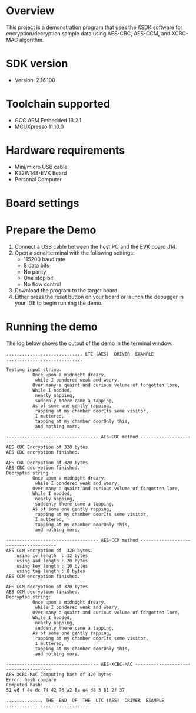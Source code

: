 Overview
========
This project is a demonstration program that uses the KSDK software for encryption/decryption sample
data using AES-CBC, AES-CCM, and XCBC-MAC algorithm.


SDK version
===========
- Version: 2.16.100

Toolchain supported
===================
- GCC ARM Embedded  13.2.1
- MCUXpresso  11.10.0

Hardware requirements
=====================
- Mini/micro USB cable
- K32W148-EVK Board
- Personal Computer

Board settings
==============

Prepare the Demo
================
1.  Connect a USB cable between the host PC and the EVK board J14.
2.  Open a serial terminal with the following settings:
    - 115200 baud rate
    - 8 data bits
    - No parity
    - One stop bit
    - No flow control
3.  Download the program to the target board.
4.  Either press the reset button on your board or launch the debugger in your IDE to begin running the demo.

Running the demo
================
The log below shows the output of the demo in the terminal window:
~~~~~~~~~~~~~~~~~~~~~~~~~~~~~~~~~~~
............................. LTC (AES)  DRIVER  EXAMPLE ............................. 

Testing input string: 
          Once upon a midnight dreary,
           while I pondered weak and weary,
          Over many a quaint and curious volume of forgotten lore,
          While I nodded,
           nearly napping,
           suddenly there came a tapping,
          As of some one gently rapping,
           rapping at my chamber doorIts some visitor,
           I muttered,
           tapping at my chamber doorOnly this,
           and nothing more.

----------------------------------- AES-CBC method --------------------------------------
AES CBC Encryption of 320 bytes.
AES CBC encryption finished.

AES CBC Decryption of 320 bytes.
AES CBC decryption finished.
Decrypted string :
          Once upon a midnight dreary,
           while I pondered weak and weary,
          Over many a quaint and curious volume of forgotten lore,
          While I nodded,
           nearly napping,
           suddenly there came a tapping,
          As of some one gently rapping,
           rapping at my chamber doorIts some visitor,
           I muttered,
           tapping at my chamber doorOnly this,
           and nothing more.

----------------------------------- AES-CCM method --------------------------------------
AES CCM Encryption of  320 bytes.
    using iv length  : 12 bytes 
    using aad length : 20 bytes 
    using key length : 16 bytes 
    using tag length : 8 bytes 
AES CCM encryption finished.

AES CCM decryption of 320 bytes.
AES CCM decryption finished.
Decrypted string: 
          Once upon a midnight dreary,
           while I pondered weak and weary,
          Over many a quaint and curious volume of forgotten lore,
          While I nodded,
           nearly napping,
           suddenly there came a tapping,
          As of some one gently rapping,
           rapping at my chamber doorIts some visitor,
           I muttered,
           tapping at my chamber doorOnly this,
           and nothing more.

----------------------------------- AES-XCBC-MAC --------------------------------------
AES XCBC-MAC Computing hash of 320 bytes 
Error: hash compare
Computed hash:
51 e6 f 4e dc 74 42 76 a2 8a e4 d8 3 81 2f 37 

.............. THE  END  OF  THE  LTC (AES)  DRIVER  EXAMPLE ................................
~~~~~~~~~~~~~~~~~~~~~~~~~~~~~~~~~~~
